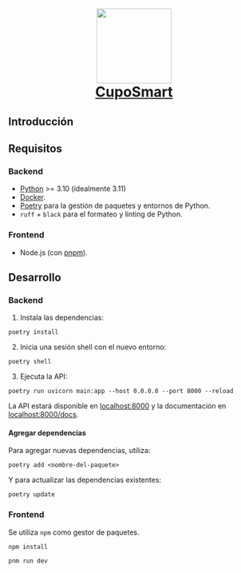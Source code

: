<h1 align="center">
  <img src="https://upload.wikimedia.org/wikipedia/commons/thumb/8/84/Escudo_de_la_Pontificia_Universidad_Cat%C3%B3lica_de_Chile.svg/1200px-Escudo_de_la_Pontificia_Universidad_Cat%C3%B3lica_de_Chile.svg.png" width="150px">
  <br>
    <a href=# name="readme-top">CupoSmart</a>
</h1>

## Introducción

## Requisitos

### Backend

- [Python](https://www.python.org/downloads/) >= 3.10 (idealmente 3.11)
- [Docker](https://www.docker.com/).
- [Poetry](https://python-poetry.org/) para la gestión de paquetes y entornos de Python.
- `ruff` + `black` para el formateo y linting de Python.

### Frontend

- Node.js (con [pnpm](https://pnpm.io/es/installation)).

## Desarrollo

### Backend

1. Instala las dependencias:

```shell
poetry install
```

2. Inicia una sesión shell con el nuevo entorno:

```shell
poetry shell
```

3. Ejecuta la API:

```shell
poetry run uvicorn main:app --host 0.0.0.0 --port 8000 --reload
```

La API estará disponible en [localhost:8000](http://localhost:8000) y la documentación en [localhost:8000/docs](http://localhost:8000/docs).

#### Agregar dependencias

Para agregar nuevas dependencias, utiliza:

```shell
poetry add <nombre-del-paquete>
```

Y para actualizar las dependencias existentes:

```shell
poetry update
```

### Frontend

Se utiliza `npm` como gestor de paquetes.

```
npm install

pnm run dev
```
